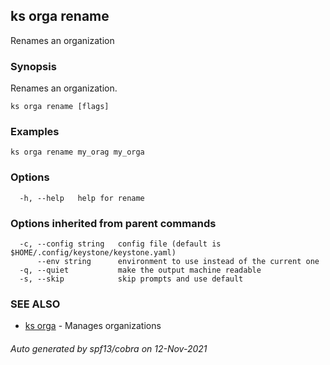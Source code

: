 ## ks orga rename

Renames an organization

### Synopsis

Renames an organization.


```
ks orga rename [flags]
```

### Examples

```
ks orga rename my_orag my_orga
```

### Options

```
  -h, --help   help for rename
```

### Options inherited from parent commands

```
  -c, --config string   config file (default is $HOME/.config/keystone/keystone.yaml)
      --env string      environment to use instead of the current one
  -q, --quiet           make the output machine readable
  -s, --skip            skip prompts and use default
```

### SEE ALSO

* [ks orga](ks_orga.md)	 - Manages organizations

###### Auto generated by spf13/cobra on 12-Nov-2021
